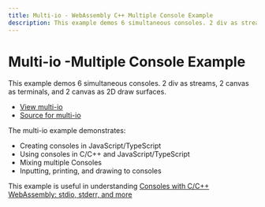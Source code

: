 ```yaml
---
title: Multi-io - WebAssembly C++ Multiple Console Example
description: This example demos 6 simultaneous consoles. 2 div as streams, 2 canvas as terminals, and 2 canvas as 2D draw surfaces.
---
```


# Multi-io -Multiple Console Example
This example demos 6 simultaneous consoles. 2 div as streams, 2 canvas as terminals, and 2 canvas as 2D draw surfaces.

* [View multi-io](/examples/dist/multi-io/index.html) 
* [Source for multi-io](https://github.com/twiddlingbits/twr-wasm/tree/main/examples/multi-io) 

The multi-io example demonstrates:

* Creating consoles in JavaScript/TypeScript
* Using consoles in C/C++ and JavaScript/TypeScript
* Mixing multiple Consoles
* Inputting, printing, and drawing to consoles

This example is useful in understanding [Consoles with C/C++ WebAssembly: stdio, stderr, and more](./../gettingstarted/stdio.md)
